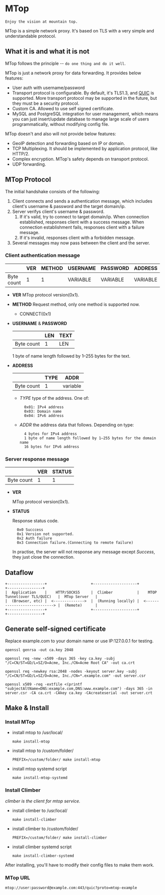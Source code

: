 # MTop

`Enjoy the vision at mountain top.`

MTop is a simple network proxy. It's based on TLS with a very simple and understandable protocol.

## What it is and what it is not

MTop follows the principle -- `do one thing and do it well`.

MTop is just a network proxy for data forwarding. It provides below features:

* User auth with username/password
* Transport protocol is configurable. By default, it's TLS1.3, and [QUIC](https://en.wikipedia.org/wiki/QUIC) is supported. More transport protocol may be supported in the future, but they must be a security protocol.
* Custom CA. Allowed to use self signed certificate.
* MySQL and PostgreSQL integration for user management, which means you can just insert/update database to manage large scale of users programmatically, without modifying config file.

MTop doesn't and also will not provide below features:

* GeoIP detection and forwarding based on IP or domain.
* TCP Multiplexing. It should be implemented by application protocol, like HTTP/2.
* Complex encryption. MTop's safety depends on transport protocol.
* UDP forwarding.

## MTop Protocol

The initial handshake consists of the following:

1. Client connects and sends a authentication message, which includes client's username & password and the target domain/ip.
2. Server verifys client's username & password.
   1. If it's valid, try to connect to target domain/ip. When connection established, responses client with a success message. When connection establishment fails, responses client with a failure message.
   2. If it's invalid, responses client with a forbidden message.
3. Several messages may now pass between the client and the server.

### Client authentication message

|            | VER | METHOD | USERNAME | PASSWORD | ADDRESS  |
| ---------- | --- | ------ | -------- | -------- | -------- |
| Byte count | 1   | 1      | VARIABLE | VARIABLE | VARIABLE |

* **VER**
  MTop protocol version(0x1).

* **METHOD**
  Request method, only one method is supported now.
  * CONNECT(0x1)
  
* **USERNAME** & **PASSWORD**
  
    |            | LEN | TEXT |
    | ---------- | --- | ---- |
    | Byte count | 1   | LEN  |

    1 byte of name length followed by 1–255 bytes for the text.

* **ADDRESS**

    |            | TYPE | ADDR     |
    | ---------- | ---- | -------- |
    | Byte count | 1    | variable |

    * *TYPE*
        type of the address. One of:

            0x01: IPv4 address
            0x03: Domain name
            0x04: IPv6 address

    * *ADDR*
        the address data that follows. Depending on type:

            4 bytes for IPv4 address
            1 byte of name length followed by 1–255 bytes for the domain name
            16 bytes for IPv6 address

### Server response message

|            | VER | STATUS |
| ---------- | --- | ------ |
| Byte count | 1   | 1      |

* **VER**
  
  MTop protocol version(0x1).

* **STATUS**
  
  Response status code.

        0x0 Succcess
        0x1 Version not supported.
        0x2 Auth failure
        0x3 Connection failure.(Connecting to remote failure)
   
  
  In practise, the server will not response any message except *Success*, they just close the connection.


## Dataflow

```
+-----------------+                    +--------------------+                                 +----------------+
|  Application    |    HTTP/SOCKS5     |  Climber           |    MTOP Tunnel(over TLS/QUIC)   |  MTop Server   |
|  (Browser, etc) |  <-------------->  |  (Running locally) |  <----------------------------> |  (Remote)      |
+-----------------+                    +--------------------+                                 +----------------+
```

## Generate self-signed certificate

Replace example.com to your domain name or use IP:127.0.0.1 for testing.
    
```shell
openssl genrsa -out ca.key 2048
```

```shell
openssl req -new -x509 -days 365 -key ca.key -subj "/C=CN/ST=GD/L=SZ/O=Acme, Inc./CN=Acme Root CA" -out ca.crt
```

```shell
openssl req -newkey rsa:2048 -nodes -keyout server.key -subj "/C=CN/ST=GD/L=SZ/O=Acme, Inc./CN=*.example.com" -out server.csr
```

```shell
openssl x509 -req -extfile <(printf "subjectAltName=DNS:example.com,DNS:www.example.com") -days 365 -in server.csr -CA ca.crt -CAkey ca.key -CAcreateserial -out server.crt
```

## Make & Install

### Install MTop
    
* install mtop to /usr/local/
  
  ```shell
  make install-mtop
  ```
   
* install mtop to /custom/folder/

  ```shell
  PREFIX=/custom/folder/ make install-mtop
  ```

* install mtop systemd script

  ```shell
  make install-mtop-systemd
  ```

### Install Climber

*climber is the client for mtop service.*

* install climber to /usr/local/
  
  ```shell
  make install-climber
  ```
   
* install climber to /custom/folder/

  ```shell
  PREFIX=/custom/folder/ make install-climber
  ```

* install climber systemd script

  ```shell
  make install-climber-systemd
  ```

After installing, you'll have to modify their config files to make them work.


### MTop URL

```text
mtop://user:password@example.com:443/quic?proto=mtop-example
```